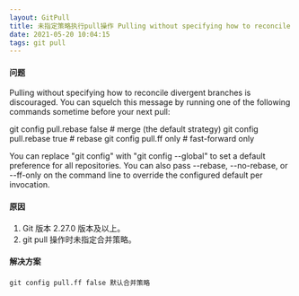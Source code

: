 ```yaml
---
layout: GitPull
title: 未指定策略执行pull操作 Pulling without specifying how to reconcile divergent branches is discouraged
date: 2021-05-20 10:04:15
tags: git pull
---
```


#### 问题

Pulling without specifying how to reconcile divergent branches is discouraged. You can squelch this message by running one of the following commands sometime before your next pull:

git config pull.rebase false # merge (the default strategy)
git config pull.rebase true # rebase
git config pull.ff only # fast-forward only

You can replace "git config" with "git config --global" to set a default
preference for all repositories. You can also pass --rebase, --no-rebase,
or --ff-only on the command line to override the configured default per
invocation.

#### 原因

1. Git 版本 2.27.0 版本及以上。
2. git pull 操作时未指定合并策略。

#### 解决方案

```
git config pull.ff false 默认合并策略
```
